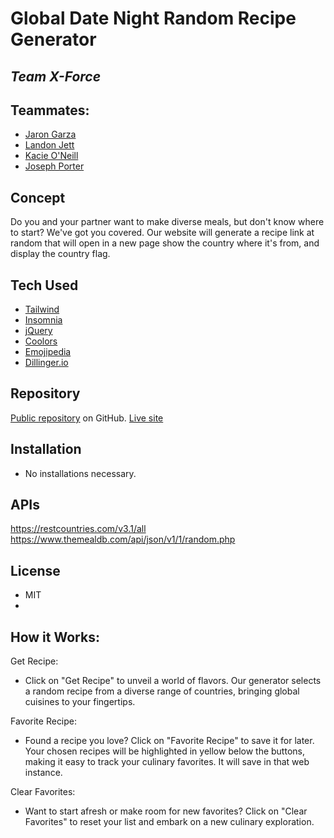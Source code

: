 # Global Date Night Random Recipe Generator

## _Team X-Force_

## Teammates:
- [Jaron Garza]()
- [Landon Jett]()
- [Kacie O'Neill]()
- [Joseph Porter]()

## Concept
Do you and your partner want to make diverse meals, but don't know where to start? We've got you covered. Our website will generate a recipe link at random that will open in a new page show the country where it's from, and display the country flag.


## Tech Used

- [Tailwind](https://tailwindcss.com/)
- [Insomnia](https://insomnia.rest/)
- [jQuery](https://jquery.com/)
- [Coolors](https://coolors.co/fonts)
- [Emojipedia](emojipedia.org)
- [Dillinger.io](https://dillinger.io/)


## Repository
[Public repository](https://github.com/Joey2522/Team-X-Force) on GitHub.
[Live site](https://joey2522.github.io/Team-X-Force/)
## Installation
- No installations necessary.

## APIs
https://restcountries.com/v3.1/all
https://www.themealdb.com/api/json/v1/1/random.php

## License
- MIT
- 

## How it Works:

Get Recipe:
- Click on "Get Recipe" to unveil a world of flavors. Our generator selects a random recipe from a diverse range of countries, bringing global cuisines to your fingertips.

Favorite Recipe:
- Found a recipe you love? Click on "Favorite Recipe" to save it for later. Your chosen recipes will be highlighted in yellow below the buttons, making it easy to track your culinary favorites. It will save in that web instance.

Clear Favorites:
- Want to start afresh or make room for new favorites? Click on "Clear Favorites" to reset your list and embark on a new culinary exploration.
